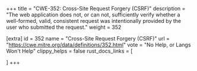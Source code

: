 +++
title = "CWE-352: Cross-Site Request Forgery (CSRF)"
description	= "The web application does not, or can not, sufficiently verify whether a well-formed, valid, consistent request was intentionally provided by the user who submitted the request."
weight = 352

[extra]
id = 352
name = "Cross-Site Request Forgery (CSRF)"
url = "https://cwe.mitre.org/data/definitions/352.html"
vote = "No Help, or Langs Won't Help"
clippy_helps = false
rust_docs_links = [
	
]
+++

